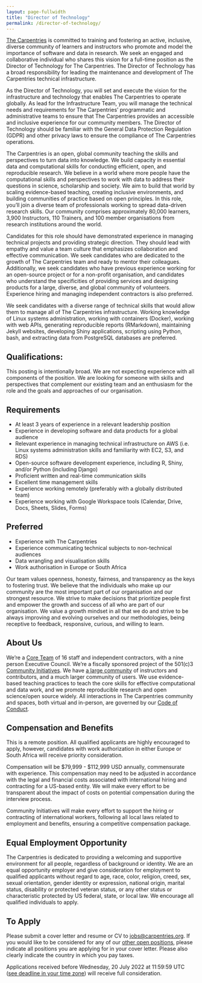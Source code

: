 ```yaml
---
layout: page-fullwidth
title: "Director of Technology"
permalink: /director-of-technology/
---
```


[The Carpentries](http://carpentries.org/) is committed to training and fostering an active, inclusive, diverse community of 
learners and instructors who promote and model the importance of software and data in research. We seek an engaged and 
collaborative individual who shares this vision for a full-time position as the Director of Technology for The Carpentries. 
The Director of Technology has a broad responsibility for leading the maintenance and development of The Carpentries technical 
infrastructure.

As the Director of Technology, you will set and execute the vision for the infrastructure and technology that enables The 
Carpentries to operate globally. As lead for the Infrastructure Team, you will manage the technical needs and requirements 
for The Carpentries’ programmatic and administrative teams to ensure that The Carpentries provides an accessible and inclusive
experience for our community members. The Director of Technology should be familiar with the General Data Protection Regulation
(GDPR) and other privacy laws to ensure the compliance of The Carpentries operations.

The Carpentries is an open, global community teaching the skills and perspectives to turn data into knowledge. We build capacity 
in essential data and computational skills for conducting efficient, open, and reproducible research. We believe in a world where
more people have the computational skills and perspectives to work with data to address their questions in science, scholarship 
and society. We aim to build that world by scaling evidence-based teaching, creating inclusive environments, and building communities
of practice based on open principles. In this role, you’ll join a diverse team of professionals working to spread data-driven research
skills. Our community comprises approximately 80,000 learners, 3,900 Instructors, 110 Trainers, and 100 member organisations from 
research institutions around the world.

Candidates for this role should have demonstrated experience in managing technical projects and providing strategic direction. They
should lead with empathy and value a team culture that emphasizes collaboration and effective communication. We seek candidates who
are dedicated to the growth of The Carpentries team and ready to mentor their colleagues. Additionally, we seek candidates who have
previous experience working for an open-source project or for a non-profit organisation, and candidates who understand the
specificities of providing services and designing products for a large, diverse, and global community of volunteers. Experience 
hiring and managing independent contractors is also preferred.

We seek candidates with a diverse range of technical skills that would allow them to manage all of The Carpentries infrastructure.
Working knowledge of Linux systems administration, working with containers (Docker), working with web APIs, generating reproducible 
reports (RMarkdown), maintaining Jekyll websites, developing Shiny applications, scripting using Python, bash, and extracting data 
from PostgreSQL databases are preferred.

## Qualifications:
This posting is intentionally broad. We are not expecting experience with all components of the position. We are looking for 
someone with skills and perspectives that complement our existing team and an enthusiasm for the role and the goals and approaches 
of our organisation.

## Requirements
* At least 3 years of experience in a relevant leadership position
* Experience in developing software and data products for a global audience
* Relevant experience in managing technical infrastructure on AWS (i.e. Linux systems administration skills and familiarity with EC2, S3, and RDS)
* Open-source software development experience, including R, Shiny, and/or Python (including Django)
* Proficient written and real-time communication skills
* Excellent time management skills
* Experience working remotely (preferably with a globally distributed team)
* Experience working with Google Workspace tools (Calendar, Drive, Docs, Sheets, Slides, Forms)

## Preferred
* Experience with The Carpentries
* Experience communicating technical subjects to non-technical audiences
* Data wrangling and visualisation skills
* Work authorisation in Europe or South Africa

Our team values openness, honesty, fairness, and transparency as the keys to fostering trust. We believe that the individuals who
make up our community are the most important part of our organisation and our strongest resource. We strive to make decisions that
prioritize people first and empower the growth and success of all who are part of our organisation. We value a growth mindset in all
that we do and strive to be always improving and evolving ourselves and our methodologies, being receptive to feedback, responsive,
curious, and willing to learn.

## About Us

We’re a [Core Team](https://carpentries.org/team/) of 16 staff and independent contractors, with a nine person Executive Council. 
We’re a fiscally sponsored project of the 501(c)3 [Community Initiatives](http://communityin.org/). We have
[a large community](https://carpentries.org/instructors-map/) of instructors and contributors, and a much larger community of users. 
We use evidence-based teaching practices to teach the core skills for effective computational and data work, and we promote 
reproducible research and open science/open source widely. All interactions in The Carpentries community and spaces, both virtual 
and in-person, are governed by our 
[Code of Conduct](https://docs.carpentries.org/topic_folders/policies/code-of-conduct.html#code-of-conduct-detailed-view).

## Compensation and Benefits
This is a remote position. All qualified applicants are highly encouraged to apply, however, candidates with work authorization in 
either Europe or South Africa will receive priority consideration. 

Compensation will be $79,999 - $112,999 USD annually, 
commensurate with experience. This compensation may need to be adjusted in accordance with the legal and financial costs associated 
with international hiring and contracting for a US-based entity. We will make every effort to be transparent about the impact of 
costs on potential compensation during the interview process.

Community Initiatives will make every effort to support the hiring or contracting of international workers, following all local laws
related to employment and benefits, ensuring a competitive compensation package.

## Equal Employment Opportunity
The Carpentries is dedicated to providing a welcoming and supportive environment for all people, regardless of background or identity.
We are an equal opportunity employer and give consideration for employment to qualified applicants without regard to age, race, color,
religion, creed, sex, sexual orientation, gender identity or expression, national origin, marital status, disability or protected 
veteran status, or any other status or characteristic protected by US federal, state, or local law. We encourage all qualified 
individuals to apply.

## To Apply
Please submit a cover letter and resume or CV to jobs@carpentries.org. If you would like to be considered for any of our 
[other open positions](http://carpentries.org/jobs), please indicate all positions you are applying for in your cover letter. 
Please also clearly indicate the country in which you pay taxes.

Applications received before Wednesday, 20 July 2022 at 11:59:59 UTC 
([see deadline in your time zone](https://www.timeanddate.com/worldclock/fixedtime.html?msg=Priority+consideration+deadline+-+Director+of+Technology&iso=20220719T235959&p1=3399)) 
will receive full consideration.
